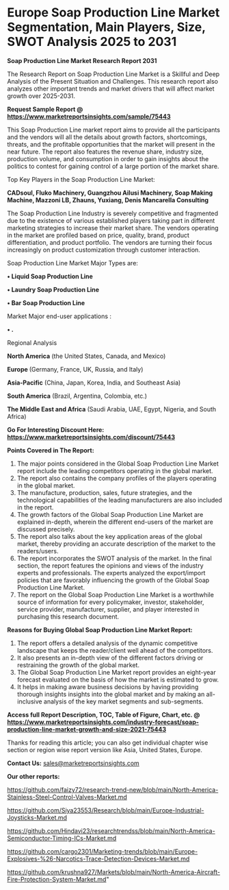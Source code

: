 # Europe Soap Production Line Market Segmentation, Main Players, Size, SWOT Analysis 2025 to 2031

<strong>Soap Production Line Market Research Report 2031</strong>

The Research Report on Soap Production Line Market is a Skillful and Deep Analysis of the Present Situation and Challenges. This research report also analyzes other important trends and market drivers that will affect market growth over 2025-2031.

<strong>Request Sample Report @ <a href=https://www.marketreportsinsights.com/sample/75443>https://www.marketreportsinsights.com/sample/75443</a></strong>

This Soap Production Line market report aims to provide all the participants and the vendors will all the details about growth factors, shortcomings, threats, and the profitable opportunities that the market will present in the near future. The report also features the revenue share, industry size, production volume, and consumption in order to gain insights about the politics to contest for gaining control of a large portion of the market share.

Top Key Players in the Soap Production Line Market:

<strong>CADsoul, Fluko Machinery, Guangzhou Ailusi Machinery, Soap Making Machine, Mazzoni LB, Zhauns, Yuxiang, Denis Mancarella Consulting</strong>

The Soap Production Line Industry is severely competitive and fragmented due to the existence of various established players taking part in different marketing strategies to increase their market share. The vendors operating in the market are profiled based on price, quality, brand, product differentiation, and product portfolio. The vendors are turning their focus increasingly on product customization through customer interaction.

Soap Production Line Market Major Types are:

<strong>• Liquid Soap Production Line

• Laundry Soap Production Line 

• Bar Soap Production Line</strong>

Market Major end-user applications :

<strong>• .</strong>

Regional Analysis

</u><strong><b>North America</b></strong> (the United States, Canada, and Mexico)

<strong><b>Europe </b></strong>(Germany, France, UK, Russia, and Italy)

<strong><b>Asia-Pacific</b></strong> (China, Japan, Korea, India, and Southeast Asia)

<strong><b>South America</b></strong> (Brazil, Argentina, Colombia, etc.)

<strong><b>The Middle East and Africa</b></strong> (Saudi Arabia, UAE, Egypt, Nigeria, and South Africa)

<strong>Go For Interesting Discount Here: <a href=https://www.marketreportsinsights.com/discount/75443>https://www.marketreportsinsights.com/discount/75443</a></strong>

<strong>Points Covered in The Report:</strong>
<ol>
  <li>The major points considered in the Global Soap Production Line Market report include the leading competitors operating in the global market.</li>
  <li>The report also contains the company profiles of the players operating in the global market.</li>
  <li>The manufacture, production, sales, future strategies, and the technological capabilities of the leading manufacturers are also included in the report.</li>
  <li>The growth factors of the Global Soap Production Line Market are explained in-depth, wherein the different end-users of the market are discussed precisely.</li>
  <li>The report also talks about the key application areas of the global market, thereby providing an accurate description of the market to the readers/users.</li>
  <li>The report incorporates the SWOT analysis of the market. In the final section, the report features the opinions and views of the industry experts and professionals. The experts analyzed the export/import policies that are favorably influencing the growth of the Global Soap Production Line Market.</li>
  <li>The report on the Global Soap Production Line Market is a worthwhile source of information for every policymaker, investor, stakeholder, service provider, manufacturer, supplier, and player interested in purchasing this research document.</li>
</ol>
<strong>Reasons for Buying Global Soap Production Line Market Report:</strong>

<ol>
  <li>The report offers a detailed analysis of the dynamic competitive landscape that keeps the reader/client well ahead of the competitors.</li>
  <li>It also presents an in-depth view of the different factors driving or restraining the growth of the global market.</li>
  <li>The Global Soap Production Line Market report provides an eight-year forecast evaluated on the basis of how the market is estimated to grow.</li>
  <li>It helps in making aware business decisions by having providing thorough insights insights into the global market and by making an all-inclusive analysis of the key market segments and sub-segments.</li>
</ol>
<strong>Access full Report Description, TOC, Table of Figure, Chart, etc. @ <a href=https://www.marketreportsinsights.com/industry-forecast/soap-production-line-market-growth-and-size-2021-75443>https://www.marketreportsinsights.com/industry-forecast/soap-production-line-market-growth-and-size-2021-75443</a></strong>


Thanks for reading this article; you can also get individual chapter wise section or region wise report version like Asia, United States, Europe.

<strong>Contact Us:</strong>
sales@marketreportsinsights.com

<strong>Our other reports:</strong>

<a href=https://github.com/faizy72/research-trend-new/blob/main/North-America-Stainless-Steel-Control-Valves-Market.md>https://github.com/faizy72/research-trend-new/blob/main/North-America-Stainless-Steel-Control-Valves-Market.md</a>

<a href=https://github.com/Siya23553/Research/blob/main/Europe-Industrial-Joysticks-Market.md>https://github.com/Siya23553/Research/blob/main/Europe-Industrial-Joysticks-Market.md</a>

<a href=https://github.com/Hindavi23/researchtrendss/blob/main/North-America-Semiconductor-Timing-ICs-Market.md>https://github.com/Hindavi23/researchtrendss/blob/main/North-America-Semiconductor-Timing-ICs-Market.md</a>

<a href=https://github.com/cargo2301/Marketing-trends/blob/main/Europe-Explosives-%26-Narcotics-Trace-Detection-Devices-Market.md>https://github.com/cargo2301/Marketing-trends/blob/main/Europe-Explosives-%26-Narcotics-Trace-Detection-Devices-Market.md</a>

<a href=https://github.com/krushna927/Markets/blob/main/North-America-Aircraft-Fire-Protection-System-Market.md>https://github.com/krushna927/Markets/blob/main/North-America-Aircraft-Fire-Protection-System-Market.md</a>"
